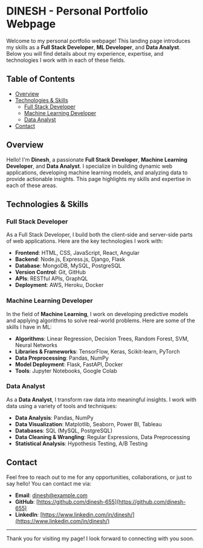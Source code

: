 # DINESH - Personal Portfolio Webpage

Welcome to my personal portfolio webpage! This landing page introduces my skills as a **Full Stack Developer**, **ML Developer**, and **Data Analyst**. Below you will find details about my experience, expertise, and technologies I work with in each of these fields.

## Table of Contents
- [Overview](#overview)
- [Technologies & Skills](#technologies--skills)
  - [Full Stack Developer](#full-stack-developer)
  - [Machine Learning Developer](#machine-learning-developer)
  - [Data Analyst](#data-analyst)
- [Contact](#contact)

## Overview

Hello! I'm **Dinesh**, a passionate **Full Stack Developer**, **Machine Learning Developer**, and **Data Analyst**. I specialize in building dynamic web applications, developing machine learning models, and analyzing data to provide actionable insights. This page highlights my skills and expertise in each of these areas.

## Technologies & Skills

### Full Stack Developer
As a Full Stack Developer, I build both the client-side and server-side parts of web applications. Here are the key technologies I work with:

- **Frontend**: HTML, CSS, JavaScript, React, Angular
- **Backend**: Node.js, Express.js, Django, Flask
- **Database**: MongoDB, MySQL, PostgreSQL
- **Version Control**: Git, GitHub
- **APIs**: RESTful APIs, GraphQL
- **Deployment**: AWS, Heroku, Docker

### Machine Learning Developer
In the field of **Machine Learning**, I work on developing predictive models and applying algorithms to solve real-world problems. Here are some of the skills I have in ML:

- **Algorithms**: Linear Regression, Decision Trees, Random Forest, SVM, Neural Networks
- **Libraries & Frameworks**: TensorFlow, Keras, Scikit-learn, PyTorch
- **Data Preprocessing**: Pandas, NumPy
- **Model Deployment**: Flask, FastAPI, Docker
- **Tools**: Jupyter Notebooks, Google Colab

### Data Analyst
As a **Data Analyst**, I transform raw data into meaningful insights. I work with data using a variety of tools and techniques:

- **Data Analysis**: Pandas, NumPy
- **Data Visualization**: Matplotlib, Seaborn, Power BI, Tableau
- **Databases**: SQL (MySQL, PostgreSQL)
- **Data Cleaning & Wrangling**: Regular Expressions, Data Preprocessing
- **Statistical Analysis**: Hypothesis Testing, A/B Testing

## Contact

Feel free to reach out to me for any opportunities, collaborations, or just to say hello! You can contact me via:

- **Email**: [dinesh@example.com](mailto:dinesh@example.com)
- **GitHub**: [https://github.com/dinesh-655](https://github.com/dinesh-655)
- **LinkedIn**: [https://www.linkedin.com/in/dinesh/](https://www.linkedin.com/in/dinesh/)

---

Thank you for visiting my page! I look forward to connecting with you soon.
